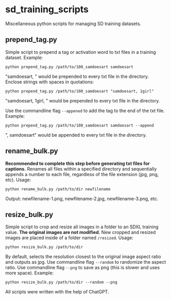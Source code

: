 # sd_training_scripts
 Miscellaneous python scripts for managing SD training datasets.

## prepend_tag.py
Simple script to prepend a tag or activation word to txt files in a training dataset. Example:
```
python prepend_tag.py /path/to/100_samdoesart samdoesart
```
"samdoesart, " would be prepended to every txt file in the directory. Enclose strings with spaces in quotations:
```
python prepend_tag.py /path/to/100_samdoesart "samdoesart, 1girl"
```
"samdoesart, 1girl, " would be prepended to every txt file in the directory.

Use the commandline flag `--appened` to add the tag to the end of the txt file. Example:
```
python prepend_tag.py /path/to/100_samdoesart samdoesart --append
```
", samdoesart" would be appended to every txt file in the directory.

## rename_bulk.py

**Recommended to complete this step before generating txt files for captions.** Renames all files within a specified directory and sequentially appends a number to each file, regardless of the file extension (jpg, png, etc). Usage:
```
python rename_bulk.py /path/to/dir newfilename
```
Output: newfilename-1.png, newfilename-2.jpg, newfilename-3.png, etc.

## resize_bulk.py

Simple script to crop and resize all images in a folder to an SDXL training value. **The original images are not modified.** New cropped and resized images are placed inside of a folder named `/resized`. Usage:
```
python resize_bulk.py /path/to/dir
```
By default, selects the resolution closest to the original image aspect ratio and outputs as jpg. Use commandline flag `--random` to randomize the aspect ratio. Use commandline flag `--png` to save as png (this is slower and uses more space). Example:
```
python resize_bulk.py /path/to/dir --random --png
```

All scripts were written with the help of ChatGPT.